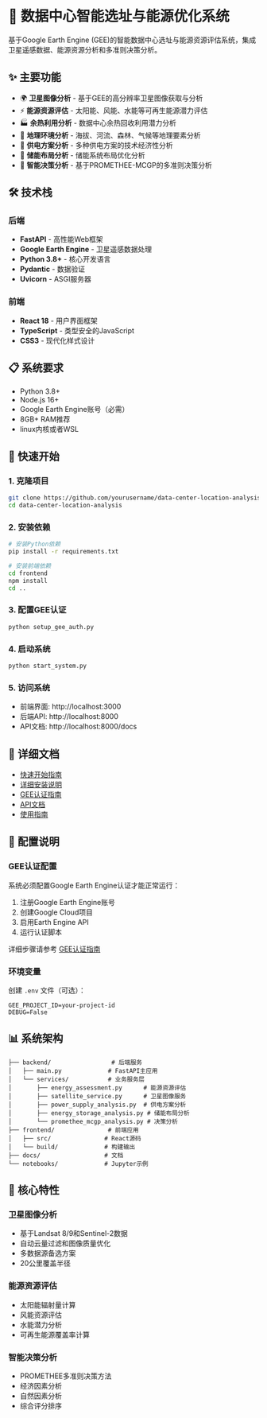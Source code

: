 # 🚀 数据中心智能选址与能源优化系统

基于Google Earth Engine (GEE)的智能数据中心选址与能源资源评估系统，集成卫星遥感数据、能源资源分析和多准则决策分析。

## ✨ 主要功能

- 🌍 **卫星图像分析** - 基于GEE的高分辨率卫星图像获取与分析
- ⚡ **能源资源评估** - 太阳能、风能、水能等可再生能源潜力评估
- 🏭 **余热利用分析** - 数据中心余热回收利用潜力分析
- 🌿 **地理环境分析** - 海拔、河流、森林、气候等地理要素分析
- 🔋 **供电方案分析** - 多种供电方案的技术经济性分析
- 💾 **储能布局分析** - 储能系统布局优化分析
- 🎯 **智能决策分析** - 基于PROMETHEE-MCGP的多准则决策分析

## 🛠️ 技术栈

### 后端
- **FastAPI** - 高性能Web框架
- **Google Earth Engine** - 卫星遥感数据处理
- **Python 3.8+** - 核心开发语言
- **Pydantic** - 数据验证
- **Uvicorn** - ASGI服务器

### 前端
- **React 18** - 用户界面框架
- **TypeScript** - 类型安全的JavaScript
- **CSS3** - 现代化样式设计

## 📋 系统要求

- Python 3.8+
- Node.js 16+
- Google Earth Engine账号（必需）
- 8GB+ RAM推荐
- linux内核或者WSL

## 🚀 快速开始

### 1. 克隆项目
```bash
git clone https://github.com/yourusername/data-center-location-analysis.git
cd data-center-location-analysis
```

### 2. 安装依赖
```bash
# 安装Python依赖
pip install -r requirements.txt

# 安装前端依赖
cd frontend
npm install
cd ..
```

### 3. 配置GEE认证
```bash
python setup_gee_auth.py
```

### 4. 启动系统
```bash
python start_system.py
```

### 5. 访问系统
- 前端界面: http://localhost:3000
- 后端API: http://localhost:8000
- API文档: http://localhost:8000/docs

## 📖 详细文档

- [快速开始指南](QUICK_START.md)
- [详细安装说明](INSTALLATION.md)
- [GEE认证指南](docs/GEE认证指南.md)
- [API文档](docs/API文档.md)
- [使用指南](docs/使用指南.md)

## 🔧 配置说明

### GEE认证配置
系统必须配置Google Earth Engine认证才能正常运行：

1. 注册Google Earth Engine账号
2. 创建Google Cloud项目
3. 启用Earth Engine API
4. 运行认证脚本

详细步骤请参考 [GEE认证指南](docs/GEE认证指南.md)

### 环境变量
创建 `.env` 文件（可选）：
```env
GEE_PROJECT_ID=your-project-id
DEBUG=False
```

## 📊 系统架构

```
├── backend/                 # 后端服务
│   ├── main.py             # FastAPI主应用
│   └── services/           # 业务服务层
│       ├── energy_assessment.py      # 能源资源评估
│       ├── satellite_service.py      # 卫星图像服务
│       ├── power_supply_analysis.py  # 供电方案分析
│       ├── energy_storage_analysis.py # 储能布局分析
│       └── promethee_mcgp_analysis.py # 决策分析
├── frontend/               # 前端应用
│   ├── src/               # React源码
│   └── build/             # 构建输出
├── docs/                  # 文档
└── notebooks/             # Jupyter示例
```

## 🌟 核心特性

### 卫星图像分析
- 基于Landsat 8/9和Sentinel-2数据
- 自动云量过滤和图像质量优化
- 多数据源备选方案
- 20公里覆盖半径

### 能源资源评估
- 太阳能辐射量计算
- 风能资源评估
- 水能潜力分析
- 可再生能源覆盖率计算

### 智能决策分析
- PROMETHEE多准则决策方法
- 经济因素分析
- 自然因素分析
- 综合评分排序
